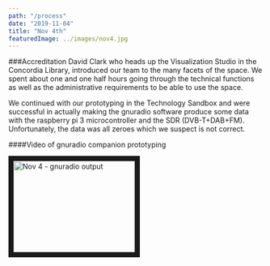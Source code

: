 ```yaml
---
path: "/process"
date: "2019-11-04"
title: "Nov 4th"
featuredImage: ../images/nov4.jpg
---
```


###Accreditation
David Clark who heads up the Visualization Studio in the Concordia Library, introduced our team to the many facets of the space.  We spent about one and one half hours going through the technical functions as well as the administrative requirements to be able to use the space.

We continued with our prototyping in the Technology Sandbox and were successful in actually making the gnuradio software produce some data with the raspberry pi 3 microcontroller and the SDR (DVB-T+DAB+FM).  Unfortunately, the data was all zeroes which we suspect is not correct.

####Video of gnuradio companion prototyping

<a href="https://youtu.be/VTsS7Mj6t0M
" target="_blank"><img src="https://i9.ytimg.com/vi/dCl8yg0B_MY/mq1.jpg?sqp=CM-4uO0F&rs=AOn4CLCmZYv7DnbBSnTxKafdVHZPn4UOsA"
alt="Nov 4 - gnuradio output" width="240" height="180" border="10" /></a>  
